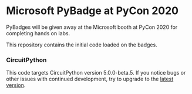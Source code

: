 # Microsoft PyBadge at PyCon 2020

PyBadges will be given away at the Microsoft booth at PyCon 2020 for completing hands on labs.

This repository contains the initial code loaded on the badges.

### CircuitPython

This code targets CircuitPython version 5.0.0-beta.5. If you notice bugs or other issues with continued development, try to upgrade to the [latest version](https://circuitpython.org/board/pybadge/).